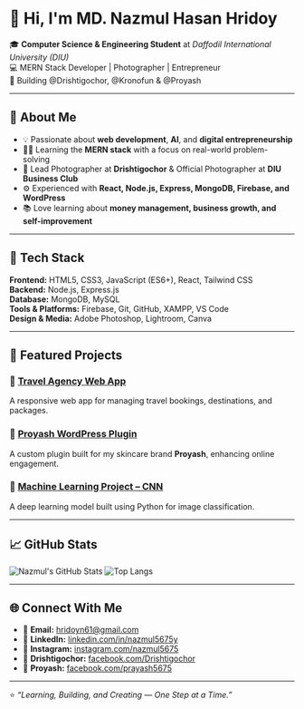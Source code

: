 # 👋 Hi, I'm MD. Nazmul Hasan Hridoy

🎓 **Computer Science & Engineering Student** at *Daffodil International University (DIU)*  
💻 MERN Stack Developer | Photographer | Entrepreneur  
🚀 Building @Drishtigochor, @Kronofun & @Proyash  

---

## 🧠 About Me
- 💡 Passionate about **web development**, **AI**, and **digital entrepreneurship**
- 🧑‍💻 Learning the **MERN stack** with a focus on real-world problem-solving
- 📸 Lead Photographer at **Drishtigochor** & Official Photographer at **DIU Business Club**
- ⚙️ Experienced with **React, Node.js, Express, MongoDB, Firebase, and WordPress**
- 📚 Love learning about **money management, business growth, and self-improvement**

---

## 🧰 Tech Stack
**Frontend:** HTML5, CSS3, JavaScript (ES6+), React, Tailwind CSS  
**Backend:** Node.js, Express.js  
**Database:** MongoDB, MySQL  
**Tools & Platforms:** Firebase, Git, GitHub, XAMPP, VS Code  
**Design & Media:** Adobe Photoshop, Lightroom, Canva  

---

## 🚀 Featured Projects

### 🧳 [Travel Agency Web App](https://github.com/nazmul5675/travel-agency-web)
A responsive web app for managing travel bookings, destinations, and packages.

### 💅 [Proyash WordPress Plugin](https://github.com/nazmul5675/proyash-plugin)
A custom plugin built for my skincare brand **Proyash**, enhancing online engagement.

### 🧠 [Machine Learning Project – CNN](https://github.com/nazmul5675/cnn-project)
A deep learning model built using Python for image classification.

---

## 📈 GitHub Stats
![Nazmul's GitHub Stats](https://github-readme-stats.vercel.app/api?username=nazmul5675&show_icons=true&theme=tokyonight)
![Top Langs](https://github-readme-stats.vercel.app/api/top-langs/?username=nazmul5675&layout=compact&theme=tokyonight)

---

## 🌐 Connect With Me
- 📧 **Email:** [hridoyn61@gmail.com](mailto:hridoyn61@gmail.com)  
- 💼 **LinkedIn:** [linkedin.com/in/nazmul5675y](https://www.linkedin.com/in/nazmul5675/)  
- 📸 **Instagram:** [instagram.com/nazmul5675](https://www.instagram.com/nazmul5675/)  
- 📸 **Drishtigochor:** [facebook.com/Drishtigochor](https://www.facebook.com/Drishtigochorphotography/)  
- 🧴 **Proyash:** [facebook.com/prayash5675](https://www.facebook.com/prayash5675/)  

---

⭐️ *“Learning, Building, and Creating — One Step at a Time.”*
